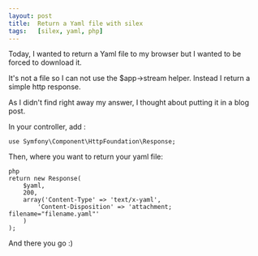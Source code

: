 ```yaml
---
layout: post
title:  Return a Yaml file with silex
tags:   [silex, yaml, php]
---
```


Today, I wanted to return a Yaml file to my browser but I wanted to be forced to download it.

It's not a file so I can not use the $app->stream helper. Instead I return a simple http response.

As I didn't find right away my answer, I thought about putting it in a blog post.

In your controller, add :

``
use Symfony\Component\HttpFoundation\Response;
``

Then, where you want to return your yaml file:

    php
    return new Response(
        $yaml,
        200,
        array('Content-Type' => 'text/x-yaml',
            'Content-Disposition' => 'attachment; filename="filename.yaml"'
        )
    );

And there you go :)
